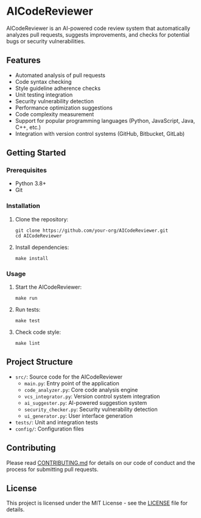 # AICodeReviewer

AICodeReviewer is an AI-powered code review system that automatically analyzes pull requests, suggests improvements, and checks for potential bugs or security vulnerabilities.

## Features

- Automated analysis of pull requests
- Code syntax checking
- Style guideline adherence checks
- Unit testing integration
- Security vulnerability detection
- Performance optimization suggestions
- Code complexity measurement
- Support for popular programming languages (Python, JavaScript, Java, C++, etc.)
- Integration with version control systems (GitHub, Bitbucket, GitLab)

## Getting Started

### Prerequisites

- Python 3.8+
- Git

### Installation

1. Clone the repository:
   ```
   git clone https://github.com/your-org/AICodeReviewer.git
   cd AICodeReviewer
   ```

2. Install dependencies:
   ```
   make install
   ```

### Usage

1. Start the AICodeReviewer:
   ```
   make run
   ```

2. Run tests:
   ```
   make test
   ```

3. Check code style:
   ```
   make lint
   ```

## Project Structure

- `src/`: Source code for the AICodeReviewer
  - `main.py`: Entry point of the application
  - `code_analyzer.py`: Core code analysis engine
  - `vcs_integrator.py`: Version control system integration
  - `ai_suggester.py`: AI-powered suggestion system
  - `security_checker.py`: Security vulnerability detection
  - `ui_generator.py`: User interface generation
- `tests/`: Unit and integration tests
- `config/`: Configuration files

## Contributing

Please read [CONTRIBUTING.md](CONTRIBUTING.md) for details on our code of conduct and the process for submitting pull requests.

## License

This project is licensed under the MIT License - see the [LICENSE](LICENSE) file for details.
